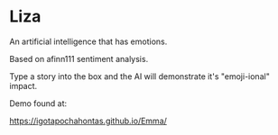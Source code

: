 # Liza
An artificial intelligence that has emotions. 

Based on afinn111 sentiment analysis. 

Type a story into the box and the AI will demonstrate it's "emoji-ional" impact. 

Demo found at:

https://igotapochahontas.github.io/Emma/
